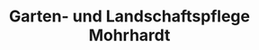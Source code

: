 ---
title: "Garten- und Landschaftspflege Mohrhardt"
url: /stutensee/garten-und-landschaftspflege-mohrhardt/
shop: Hofladen
---